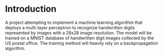 # Introduction

A project attempting to implement a machine learning algorithm that deploys a multi-layer perceptron to recognize handwritten digits represented by images with
a 28x28 image resolution. The model will be trained on a MNIST database of handwritten digit images collected by the US postal office. The training method will heavily rely on a backpropagation algorithm.